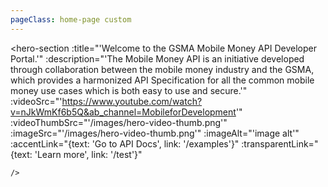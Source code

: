 ```yaml
---
pageClass: home-page custom
---
```


  <hero-section 
    :title="'Welcome to the GSMA Mobile Money API Developer Portal.'"
    :description="'The Mobile Money API is an initiative developed through collaboration between the mobile money industry and the GSMA, which provides a harmonized API Specification for all the common mobile money use cases which is both easy to use and secure.'"
    :videoSrc="'https://www.youtube.com/watch?v=nJkWmKf6b5Q&ab_channel=MobileforDevelopment'"
    :videoThumbSrc="'/images/hero-video-thumb.png'"
    :imageSrc="'/images/hero-video-thumb.png'"
    :imageAlt="'image alt'" 
    :accentLink="{text: 'Go to API Docs', link: '/examples'}"
    :transparentLink="{text: 'Learn more', link: '/test'}"
    
    />

  <what-you-get/>

  <benefits-list/>

  <mm-metrics/>

  <industries/>
  
  <use-case/>

  <column-section
  :cards="[
    {
      image: 'https://via.placeholder.com/400x400/F8F8F9/DE002B?text=placeholder',
      title: 'Compliance platform',
      description: 'Dictumst habitasse ultrices elementum, consequat ultrices purus volutpat. Posuere amet amet, cum justo bibendum morbi. Auctor interdum morbi non platea justo, et neque.',
      btnText: 'Learn more',
      link: '#',
    },
    {
      image: 'https://via.placeholder.com/400x400/F8F8F9/DE002B?text=placeholder',
      title: 'Collaboration platform',
      description: 'Dictumst habitasse ultrices elementum, consequat ultrices purus volutpat. Posuere amet amet, cum justo bibendum morbi. Auctor interdum morbi non platea justo, et neque.',
      btnText: 'Learn more',
      link: '#',
    },
  ]"
/>

  <get-started
  :sectionTitle="'Get Started with Development'"
  :sectionDescription="'We offers a powerful and easy to use tools to take full advantage of the Mobile Money API Specification.'"
  :borderedLink="{text: 'Learn more', link: '/test'}"
  :accentLink="{text: 'Start developing', link: '/examples'}"
  />
  <testimonials-slider/>
